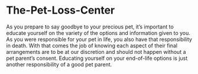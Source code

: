 # The-Pet-Loss-Center
As you prepare to say goodbye to your precious pet, it’s important to educate yourself on the variety of the options and information given to you. As you were responsible for your pet in life, you also have that responsibility in death. With that comes the job of knowing each aspect of their final arrangements are to be at our discretion and should not happen without a pet parent’s consent. Educating yourself on your end-of-life options is just another responsibility of a good pet parent. 
